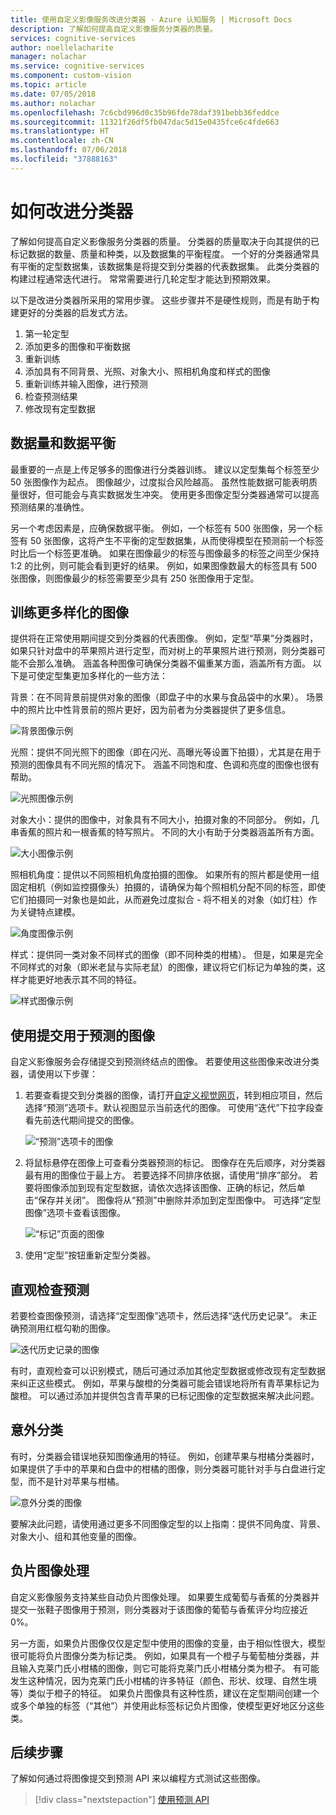 ```yaml
---
title: 使用自定义影像服务改进分类器 - Azure 认知服务 | Microsoft Docs
description: 了解如何提高自定义影像服务分类器的质量。
services: cognitive-services
author: noellelacharite
manager: nolachar
ms.service: cognitive-services
ms.component: custom-vision
ms.topic: article
ms.date: 07/05/2018
ms.author: nolachar
ms.openlocfilehash: 7c6cbd996d0c35b96fde78daf391bebb36feddce
ms.sourcegitcommit: 11321f26df5fb047dac5d15e0435fce6c4fde663
ms.translationtype: HT
ms.contentlocale: zh-CN
ms.lasthandoff: 07/06/2018
ms.locfileid: "37888163"
---
```

# <a name="how-to-improve-your-classifier"></a>如何改进分类器

了解如何提高自定义影像服务分类器的质量。 分类器的质量取决于向其提供的已标记数据的数量、质量和种类，以及数据集的平衡程度。 一个好的分类器通常具有平衡的定型数据集，该数据集是将提交到分类器的代表数据集。 此类分类器的构建过程通常迭代进行。 常常需要进行几轮定型才能达到预期效果。

以下是改进分类器所采用的常用步骤。 这些步骤并不是硬性规则，而是有助于构建更好的分类器的启发式方法。

1. 第一轮定型
1. 添加更多的图像和平衡数据
1. 重新训练
1. 添加具有不同背景、光照、对象大小、照相机角度和样式的图像
1. 重新训练并输入图像，进行预测
1. 检查预测结果
1. 修改现有定型数据

## <a name="data-quantity-and-data-balance"></a>数据量和数据平衡

最重要的一点是上传足够多的图像进行分类器训练。 建议以定型集每​​个标签至少 50 张图像作为起点。 图像越少，过度拟合风险越高。 虽然性能数据可能表明质量很好，但可能会与真实数据发生冲突。 使用更多图像定型分类器通常可以提高预测结果的准确性。

另一个考虑因素是，应确保数据平衡。 例如，一个标签有 500 张图像，另一个标签有 50 张图像，这将产生不平衡的定型数据集，从而使得模型在预测前一个标签时比后一个标签更准确。 如果在图像最少的标签与图像最多的标签之间至少保持 1:2 的比例，则可能会看到更好的结果。 例如，如果图像数最大的标签具有 500 张图像，则图像最少的标签需要至少具有 250 张图像用于定型。

## <a name="train-more-diverse-images"></a>训练更多样化的图像

提供将在正常使用期间提交到分类器的代表图像。 例如，定型“苹果”分类器时，如果只针对盘中的苹果照片进行定型，而对树上的苹果照片进行预测，则分类器可能不会那么准确。 涵盖各种图像可确保分类器不偏重某方面，涵盖所有方面。 以下是可使定型集更加多样化的一些方法：

背景：在不同背景前提供对象的图像（即盘子中的水果与食品袋中的水果）。 场景中的照片比中性背景前的照片更好，因为前者为分类器提供了更多信息。

![背景图像示例](./media/getting-started-improving-your-classifier/background.png)

光照：提供不同光照下的图像（即在闪光、高曝光等设置下拍摄），尤其是在用于预测的图像具有不同光照的情况下。 涵盖不同饱和度、色调和亮度的图像也很有帮助。

![光照图像示例](./media/getting-started-improving-your-classifier/lighting.png)

对象大小：提供的图像中，对象具有不同大小，拍摄对象的不同部分。 例如，几串香蕉的照片和一根香蕉的特写照片。 不同的大小有助于分类器涵盖所有方面。

![大小图像示例](./media/getting-started-improving-your-classifier/size.png)

照相机角度：提供以不同照相机角度拍摄的图像。 如果所有的照片都是使用一组固定相机（例如监控摄像头）拍摄的，请确保为每个照相机分配不同的标签，即使它们拍摄同一对象也是如此，从而避免过度拟合 - 将不相关的对象（如灯柱）作为关键特点建模。

![角度图像示例](./media/getting-started-improving-your-classifier/angle.png)

样式：提供同一类对象不同样式的图像（即不同种类的柑橘）。 但是，如果是完全不同样式的对象（即米老鼠与实际老鼠）的图像，建议将它们标记为单独的类，这样才能更好地表示其不同的特征。

![样式图像示例](./media/getting-started-improving-your-classifier/style.png)

## <a name="use-images-submitted-for-prediction"></a>使用提交用于预测的图像

自定义影像服务会存储提交到预测终结点的图像。 若要使用这些图像来改进分类器，请使用以下步骤：

1. 若要查看提交到分类器的图像，请打开[自定义视觉网页](https://customvision.ai)，转到相应项目，然后选择“预测”选项卡。默认视图显示当前迭代的图像。 可使用“迭代”下拉字段查看先前迭代期间提交的图像。

    ![“预测”选项卡的图像](./media/getting-started-improving-your-classifier/predictions.png)

2. 将鼠标悬停在图像上可查看分类器预测的标记。 图像存在先后顺序，对分类器最有用的图像位于最上方。 若要选择不同排序依据，请使用“排序”部分。 若要将图像添加到现有定型数据，请依次选择该图像、正确的标记，然后单击“保存并关闭”。 图像将从“预测”中删除并添加到定型图像中。 可选择“定型图像”选项卡查看该图像。

    ![“标记”页面的图像](./media/getting-started-improving-your-classifier/tag.png)

3. 使用“定型”按钮重新定型分类器。

## <a name="visually-inspect-predictions"></a>直观检查预测

若要检查图像预测，请选择“定型图像”选项卡，然后选择“迭代历史记录”。 未正确预测用红框勾勒的图像。

![迭代历史记录的图像](./media/getting-started-improving-your-classifier/iteration.png)

有时，直观检查可以识别模式，随后可通过添加其他定型数据或修改现有定型数据来纠正这些模式。 例如，苹果与酸橙的分类器可能会错误地将所有青苹果标记为酸橙。 可以通过添加并提供包含青苹果的已标记图像的定型数据来解决此问题。

## <a name="unexpected-classification"></a>意外分类

有时，分类器会错误地获知图像通用的特征。 例如，创建苹果与柑橘分类器时，如果提供了手中的苹果和白盘中的柑橘的图像，则分类器可能针对手与白盘进行定型，而不是针对苹果与柑橘。

![意外分类的图像](./media/getting-started-improving-your-classifier/unexpected.png)

要解决此问题，请使用通过更多不同图像定型的以上指南：提供不同角度、背景、对象大小、组和其他变量的图像。

## <a name="negative-image-handling"></a>负片图像处理

自定义影像服务支持某些自动负片图像处理。 如果要生成葡萄与香蕉的分类器并提交一张鞋子图像用于预测，则分类器对于该图像的葡萄与香蕉评分均应接近 0%。

另一方面，如果负片图像仅仅是定型中使用的图像的变量，由于相似性很大，模型很可能将负片图像分类为标记类。 例如，如果具有一个橙子与葡萄柚分类器，并且输入克莱门氏小柑橘的图像，则它可能将克莱门氏小柑橘分类为橙子。 有可能发生这种情况，因为克莱门氏小柑橘的许多特征（颜色、形状、纹理、自然生境等）类似于橙子的特征。  如果负片图像具有这种性质，建议在定型期间创建一个或多个单独的标签（“其他”）并使用此标签标记负片图像，使模型更好地区分这些类。

## <a name="next-steps"></a>后续步骤

了解如何通过将图像提交到预测 API 来以编程方式测试这些图像。

> [!div class="nextstepaction"]
[使用预测 API](use-prediction-api.md)
